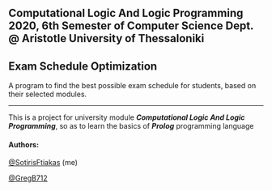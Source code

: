 ﻿## Computational Logic And Logic Programming 2020, 6th Semester of Computer Science Dept. @ Aristotle University of Thessaloniki

## Exam Schedule Optimization

A program to find the best possible exam schedule for students, based on their selected modules.
_____
This is a project for university module ***Computational Logic And Logic Programming***, so as to learn the basics of ***Prolog*** programming language

#### Authors:

[@SotirisFtiakas](https://github.com/SotirisFtiakas) (me)

[@GregB712](https://github.com/GregB712)
